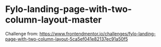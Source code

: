 # Fylo-landing-page-with-two-column-layout-master
 Challenge from: https://www.frontendmentor.io/challenges/fylo-landing-page-with-two-column-layout-5ca5ef041e82137ec91a50f5

